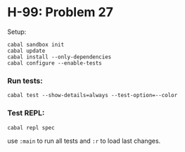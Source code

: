# H-99: Problem 27

Setup:
```
cabal sandbox init
cabal update
cabal install --only-dependencies
cabal configure --enable-tests
```

### Run tests:
```
cabal test --show-details=always --test-option=--color
```

### Test REPL:
```
cabal repl spec
```
use `:main` to run all tests and `:r` to load last changes.
